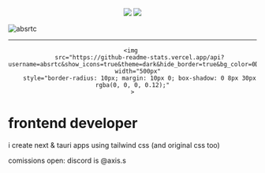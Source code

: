 <div align="center">
<img src="https://lanyard.cnrad.dev/api/699353540585586759?borderRadius=8px&theme=dark)](https://discord.com/users/699353540585586759">
<img src="https://github-readme-stats.vercel.app/api/top-langs/?username=absrtc&layout=compact&theme=highcontrast&hide_border=true%22">

<p align="left">
    <img src="https://komarev.com/ghpvc/?username=absrtc&label=Profile%20views&color=0e75b6&style=flat" alt="absrtc" />
</p>

---

    <img 
        src="https://github-readme-stats.vercel.app/api?username=absrtc&show_icons=true&theme=dark&hide_border=true&bg_color=0D1117&icon_color=58A6FF&rank_icon=github&title_color=58A6FF" 
        width="500px" 
        style="border-radius: 10px; margin: 10px 0; box-shadow: 0 8px 30px rgba(0, 0, 0, 0.12);"
    >
</div>

# frontend developer
i create next & tauri apps using tailwind css (and original css too)

comissions open: discord is @axis.s
